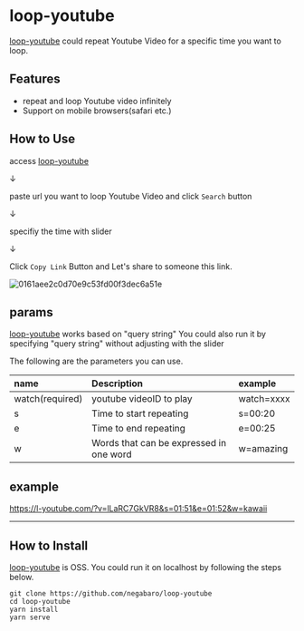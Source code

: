 

# loop-youtube

[loop-youtube] could repeat Youtube Video for a specific time you want to loop.

## Features

- repeat and loop Youtube video infinitely
- Support on mobile browsers(safari etc.)


## How to Use

access [loop-youtube]

↓

paste url you want to loop Youtube Video and click `Search` button

↓

specifiy the time with slider

↓

Click `Copy Link` Button and Let's share to someone this link.

![0161aee2c0d70e9c53fd00f3dec6a51e](https://user-images.githubusercontent.com/4640346/103184979-bbd29d00-48fd-11eb-92de-4dcde731766e.gif)


## params

[loop-youtube] works based on "query string"
You could also run it by specifying "query string" without adjusting with the slider

The following are the parameters you can use.

|name|Description|example|
|:---|:---|:---|
|watch(required)|youtube videoID to play|watch=xxxx|
|s|Time to start repeating |s=00:20|
|e|Time to end repeating|e=00:25|
|w|Words that can be expressed in one word|w=amazing|

## example

https://l-youtube.com/?v=lLaRC7GkVR8&s=01:51&e=01:52&w=kawaii

---


## How to Install

[loop-youtube] is OSS. 
You could run it on localhost by following the steps below.

```
git clone https://github.com/negabaro/loop-youtube
cd loop-youtube
yarn install
yarn serve
```

[loop-youtube]: https://l-youtube.com
